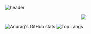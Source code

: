 ![header](https://capsule-render.vercel.app/api?type=waving&color=timeAuto&width=1000&height=300&section=header&text=DANNSGO&fontSize=90)

<div align="center">
  <a href="mailto:dannsgo@gmail.com" target="_blank"><img src="https://img.shields.io/badge/dannsgo@gmail.com-red?style=for-the-badge&logo=Gmail&logoColor=white"/></a>
</div>

  ![Anurag's GitHub stats](https://github-readme-stats.vercel.app/api?username=dannsgo&show_icons=true&theme=graywhite)
  ![Top Langs](https://github-readme-stats.vercel.app/api/top-langs/?username=dannsgo&theme=graywhite)
